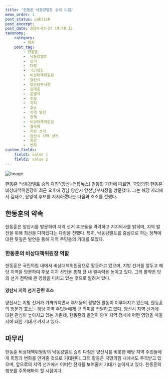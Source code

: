 ```yaml
---
title: '한동훈 낙동강벨트 승리 다짐'
menu_order: 1
post_status: publish
post_excerpt: 
post_date: 2024-03-27 19:48:35
taxonomy:
    category:
        - 정치
    post_tag:
        - 한동훈
        -  낙동강벨트
        -  승리
        -  다짐
        -  국민의힘
        -  비상대책위원장
        -  양산시
        -  양산남부시장
        -  김태호
        -  윤영석
        -  후보
        -  지지
        -  호소
        -  지역 발전
        -  정책
        -  비상대책위원장
        -  결속력
        -  지방 선거
        -  양산시 지역 선거
        -  희망
        -  변화
custom_fields:
    field1: value 1
    field2: value 2
---
```


![Image](https://imgnews.pstatic.net/image/001/2024/03/27/AKR20240327027200001_01_i_P4_20240327083905638.jpg?type=w647)

한동훈 '낙동강벨트 승리 다짐'(양산=연합뉴스) 김동민 기자에 따르면, 국민의힘 한동훈 비상대책위원장이 최근 오후에 경남 양산시 양산남부시장을 방문했다. 그는 해당 자리에서 김태호, 윤영석 후보를 지지하겠다는 다짐과 호소를 전했다.
## 한동훈의 약속
한동훈은 양산시를 방문하여 지역 선거 후보들을 격려하고 지지의사를 밝히며, 지역 발전을 위해 최선을 다하겠다는 다짐을 전했다. 특히, 낙동강벨트를 중심으로 하는 정책에 대한 뜻깊은 발언을 통해 지역 주민들의 기대를 모았다.
### 한동훈의 비상대책위원장 역할
한동훈은 국민의힘 내에서 비상대책위원장으로 활동하고 있으며, 지방 선거를 앞두고 해당 지역을 방문하여 후보 지지 선언을 통해 당 내 결속력을 높이고 있다. 그의 활약은 당의 선거 전략에 큰 영향을 미치고 있는 것으로 알려져 있다.
#### 양산시 지역 선거 관련 호소
양산시는 지방 선거가 가까워지면서 후보들의 활발한 활동이 이루어지고 있는데, 한동훈의 방문과 호소는 해당 지역 주민들에게 큰 의미를 전달하고 있다. 양산시 지역 선거에 대한 관심이 높아지고 있는 가운데, 한동훈의 발언이 향후 지역 정치에 어떤 영향을 미칠지에 대한 기대가 커지고 있다.
## 마무리
한동훈 비상대책위원장의 낙동강벨트 승리 다짐은 양산시를 비롯한 해당 지역 주민들에게 희망과 변화를 안겨줄 것으로 기대된다. 그의 활동은 국민의힘 내에서도 주목받고 있으며, 앞으로의 지역 선거에서 어떠한 전개를 보여줄지 기대가 높아지고 있다. 한동훈의 행보를 주목해봐야 할 시점이다.
